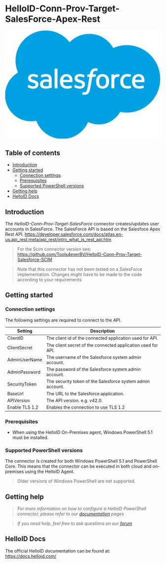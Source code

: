 # HelloID-Conn-Prov-Target-SalesForce-Apex-Rest

<p align="center">
  <img src="./assets/logo.png">
</p>

## Table of contents

- [Introduction](#Introduction)
- [Getting started](#Getting-started)
  + [Connection settings](#Connection-settings)
  + [Prerequisites](#Prerequisites)
  + [Supported PowerShell versions](#Supported-PowerShell-versions)
- [Getting help](#Getting-help)
- [HelloID Docs](#HelloID-Docs)

## Introduction

The _HelloID-Conn-Prov-Target-SalesForce_ connector creates/updates user accounts in SalesForce. The SalesForce API is based on the Salesfoce Apex Rest API. https://developer.salesforce.com/docs/atlas.en-us.api_rest.meta/api_rest/intro_what_is_rest_api.htm

> For the Scim connector version see: https://github.com/Tools4everBV/HelloID-Conn-Prov-Target-Salesforce-SCIM

> Note that this connector has not been tested on a SalesForce implementation. Changes might have to be made to the code according to your requirements

## Getting started

### Connection settings

The following settings are required to connect to the API.

| Setting     | Description |
| ------------ | ----------- |
| ClientID | The client id of the connected application used for API. |
| ClientSecret | The client secret of the connected application used for API. |
| AdminUserName | The username of the Salesforce system admin account.
| AdminPassword | The password of the Salesforce system admin account. |
| SecurityToken | The security token of the Salesforce system admin account. |
| BaseUrl | The URL to the Salesforce application. |
| APIVersion | The API version. e.g. v42.0. |
| Enable TLS 1.2 | Enables the connection to use TLS 1.2 |

### Prerequisites

- When using the HelloID On-Premises agent, Windows PowerShell 5.1 must be installed.

### Supported PowerShell versions

The connector is created for both Windows PowerShell 5.1 and PowerShell Core. This means that the connector can be executed in both cloud and on-premises using the HelloID Agent.

> Older versions of Windows PowerShell are not supported.

## Getting help

> _For more information on how to configure a HelloID PowerShell connector, please refer to our [documentation](https://docs.helloid.com/hc/en-us/articles/360012518799-How-to-add-a-target-system) pages_

> _If you need help, feel free to ask questions on our [forum](https://forum.helloid.com)_

## HelloID Docs

The official HelloID documentation can be found at: https://docs.helloid.com/
